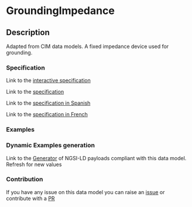 # GroundingImpedance

## Description 

Adapted from CIM data models. A fixed impedance device used for grounding.
### Specification

Link to the [interactive specification](https://swagger.lab.fiware.org/?url=https://smart-data-models.github.io/dataModel.EnergyCIM/GroundingImpedance/swagger.yaml)

Link to the [specification](https://smart-data-models.github.io/dataModel.EnergyCIM/GroundingImpedance/doc/spec.md)

Link to the [specification in Spanish](https://smart-data-models.github.io/dataModel.EnergyCIM/GroundingImpedance/doc/spec_ES.md)

Link to the [specification in French](https://smart-data-models.github.io/dataModel.EnergyCIM/GroundingImpedance/doc/spec_FR.md)
### Examples
### Dynamic Examples generation

Link to the [Generator](https://smartdatamodels.org/extra/ngsi-ld_generator_v0.91.php?schemaUrl=https://raw.githubusercontent.com/smart-data-models/dataModel.EnergyCIM/master/GroundingImpedance/schema.json&email=info@smartdatamodels.org) of NGSI-LD payloads compliant with this data model. Refresh for new values
### Contribution

 If you have any issue on this data model you can raise an [issue](https://github.com/smart-data-models/dataModel.EnergyCIM/issues)  or contribute with a [PR](https://github.com/smart-data-models/dataModel.EnergyCIM/pulls)